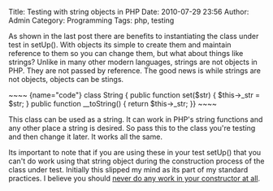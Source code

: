 Title: Testing with string objects in PHP
Date: 2010-07-29 23:56
Author: Admin
Category: Programming
Tags: php, testing

As shown in the last post there are benefits to instantiating the class
under test in setUp(). With objects its simple to create them and
maintain reference to them so you can change them, but what about things
like strings? Unlike in many other modern languages, strings are not
objects in PHP. They are not passed by reference. The good news is while
strings are not objects, objects can be stings.

</p>

<p>
~~~~ {name="code"}
class String {    public function set($str) {        $this->_str = $str;    }    public function __toString() {        return $this->_str;    }}
~~~~

</p>

This class can be used as a string. It can work in PHP's string
functions and any other place a string is desired. So pass this to the
class you're testing and then change it later. It works all the same.

</p>

Its important to note that if you are using these in your test setUp()
that you can't do work using that string object during the construction
process of the class under test. Initially this slipped my mind as its
part of my standard practices. I believe you should [never do any work
in your constructor at all][].

</p>

  [never do any work in your constructor at all]: http://misko.hevery.com/code-reviewers-guide/flaw-constructor-does-real-work/
